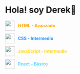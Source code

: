 # Hola! soy Derek👋
<div style="display: flex; flex-direction: column; align-items: flex-start; gap: 10px;">

  <div style="display: flex; align-items: center; gap: 10px;">
    <img src="https://img.icons8.com/?size=48&id=20909&format=png" width="32"/>
    <span style="color: orange; font-weight: bold;">HTML - Avanzado</span>
  </div>

  <div style="display: flex; align-items: center; gap: 10px;">
    <img src="https://img.icons8.com/?size=48&id=21278&format=png" width="32"/>
    <span style="color: #1E90FF; font-weight: bold;">CSS - Intermedio</span>
  </div>

  <div style="display: flex; align-items: center; gap: 10px;">
    <img src="https://img.icons8.com/?size=48&id=108784&format=png" width="32"/>
    <span style="color: gold; font-weight: bold;">JavaScript - Intermedio</span>
  </div>

  <div style="display: flex; align-items: center; gap: 10px;">
    <img src="https://img.icons8.com/?size=48&id=123603&format=png" width="32"/>
    <span style="color: #61dafb; font-weight: bold;">React - Básico</span>
  </div>

</div>

